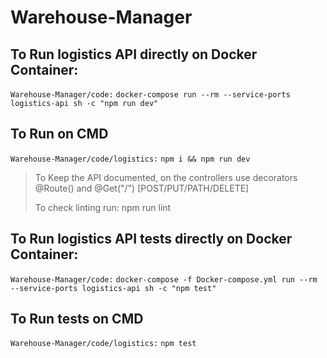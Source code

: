 # Warehouse-Manager

## To Run logistics API directly on Docker Container:

`Warehouse-Manager/code:` `docker-compose run --rm --service-ports logistics-api sh -c "npm run dev"`


## To Run on CMD
`Warehouse-Manager/code/logistics:` `npm i && npm run dev`

> To Keep the API documented, on the controllers use decorators @Route(<endpoint>) and @Get("/") [POST/PUT/PATH/DELETE]
>
> To check linting run: npm run lint



## To Run logistics API tests directly on Docker Container:

`Warehouse-Manager/code:` `docker-compose -f Docker-compose.yml run --rm --service-ports logistics-api sh -c "npm test"`

## To Run tests on CMD
`Warehouse-Manager/code/logistics:` `npm test`
